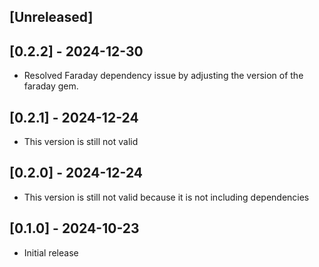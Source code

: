 ## [Unreleased]

## [0.2.2] - 2024-12-30

- Resolved Faraday dependency issue by adjusting the version of the faraday gem.

## [0.2.1] - 2024-12-24

- This version is still not valid

## [0.2.0] - 2024-12-24

- This version is still not valid because it is not including dependencies

## [0.1.0] - 2024-10-23

- Initial release
